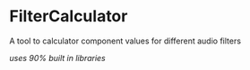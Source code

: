# FilterCalculator
A tool to calculator component values for different audio filters

*uses 90% built in libraries*
